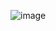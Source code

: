 ![image](https://github.com/ViniciusG03/dio-trilha-java-basico/assets/142799171/0c7fd85a-70d8-4147-b4e7-b608435ac253)
